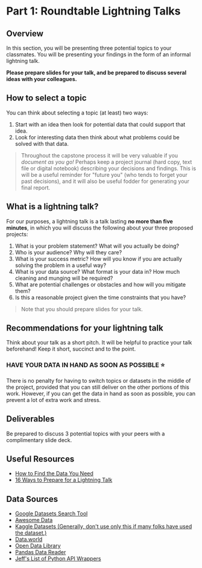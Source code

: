 # Part 1: Roundtable Lightning Talks

## Overview

In this section, you will be presenting three potential topics to your classmates. You will be presenting your findings in the form of an informal lightning talk.

**Please prepare slides for your talk, and be prepared to discuss several ideas with your colleagues.**

## How to select a topic

You can think about selecting a topic (at least) two ways:

1. Start with an idea then look for potential data that could support that idea.
2. Look for interesting data then think about what problems could be solved with that data.

> Throughout the capstone process it will be very valuable if you *document as you go!*  Perhaps keep a project journal (hard copy, text file or digital notebook) describing your decisions and findings.  This is will be a useful reminder for "future you" (who tends to forget your past decisions), and it will also be useful fodder for generating your final report.

## What is a lightning talk?

For our purposes, a lightning talk is a talk lasting **no more than five minutes**, in which you will discuss the following about your three proposed projects:

1. What is your problem statement?  What will you actually be doing?
2. Who is your audience?  Why will they care?
3. What is your success metric?  How will you know if you are actually solving the problem in a useful way?
4. What is your data source?  What format is your data in?  How much cleaning and munging will be required?
5. What are potential challenges or obstacles and how will you mitigate them?
6. Is this a reasonable project given the time constraints that you have?


> Note that you should prepare slides for your talk.

## Recommendations for your lightning talk

Think about your talk as a short pitch.  It will be helpful to practice your talk beforehand!  Keep it short, succinct and to the point.


### HAVE YOUR DATA IN HAND AS SOON AS POSSIBLE ⭐️

There is no penalty for having to switch topics or datasets in the middle of the project, provided that you can still deliver on the other portions of this work. However, if you can get the data in hand as soon as possible, you can prevent a lot of extra work and stress. 

## Deliverables

Be prepared to discuss 3 potential topics with your peers with a complimentary slide deck.

## Useful Resources

- [How to Find the Data You Need](http://flowingdata.com/2009/10/01/30-resources-to-find-the-data-you-need/)
- [16 Ways to Prepare for a Lightning Talk](https://www.semrush.com/blog/16-ways-to-prepare-for-a-lightning-talk/)

## Data Sources 

- [Google Datasets Search Tool](https://toolbox.google.com/datasetsearch)
- [Awesome Data](https://github.com/awesomedata/awesome-public-datasets)
- [Kaggle Datasets (Generally, don't use only this if many folks have used the dataset.)](https://www.kaggle.com/datasets)
- [Data.world](https://data.world/)
- [Open Data Library](https://opendatalibrary.com/)
- [Pandas Data Reader](https://pandas-datareader.readthedocs.io/en/latest/remote_data.html)
- [Jeff's List of Python API Wrappers](https://github.com/discdiver/list-of-python-api-wrappers) 


